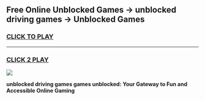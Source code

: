 
## Free Online Unblocked Games → unblocked driving games → Unblocked Games
<h3>
<a href="https://premium.freeplayer.one?title=unblocked_driving_games&ref=21F">CLICK TO PLAY</a></h3>
<hr>

<h3>
<a href="https://premium.freeplayer.one?title=unblocked_driving_games&ref=21F">CLICK 2 PLAY</a>
  
</h3>

<a href="https://premium.freeplayer.one?title=unblocked_driving_games&ref=21F/"><img src="https://clearcache.store/games.png"></a>


**unblocked driving games games unblocked: Your Gateway to Fun and Accessible Online Gaming**
